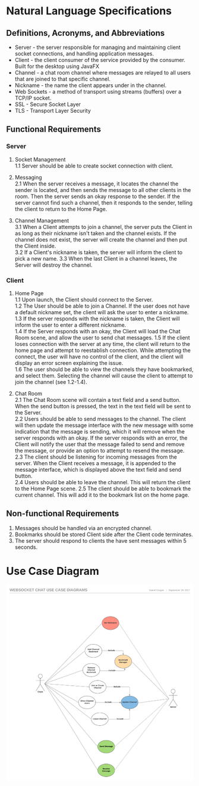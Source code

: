 # Natural Language Specifications

## Definitions, Acronyms, and Abbreviations

* Server - the server responsible for managing and maintaining client socket connections, and handling application messages.
* Client - the client consumer of the service provided by the consumer. Built for the desktop using JavaFX
* Channel - a chat room channel where messages are relayed to all users that are joined to that specific channel.
* Nickname - the name the client appears under in the channel.
* Web Sockets - a method of transport using streams (buffers) over a TCP/IP socket.
* SSL - Secure Socket Layer
* TLS - Transport Layer Security


## Functional Requirements

### Server
1. Socket Management  
   1.1 Server should be able to create socket connection with client.  

2. Messaging  
   2.1 When the server receives a message, it locates the channel the sender is located, and then sends the message to all other clients in the room. Then the server sends an okay response to the sender. If the server cannot find such a channel, then it responds to the sender, telling the client to return to the Home Page.  

3. Channel Management  
   3.1 When a Client attempts to join a channel, the server puts the Client in as long as their nickname isn't taken and the channel exists. If the channel does not exist, the server will create the channel and then put the Client inside.  
   3.2 If a Client's nickname is taken, the server will inform the   client to pick a new name.
   3.3 When the last Client in a channel leaves, the Server will destroy the channel.  


### Client

1. Home Page  
   1.1 Upon launch, the Client should connect to the Server.  
   1.2 The User should be able to join a Channel. If the user does not have a default nickname set, the client will ask the user to enter a nickname.  
   1.3 If the server responds with the nickname is taken, the Client will inform the user to enter a different nickname.  
   1.4 If the Server responds with an okay, the Client will load the Chat Room scene, and allow the user to send chat messages.
   1.5 If the client loses connection with the server at any time, the client will return to the home page and attempt to reestablish connection. While attempting the connect, the user will have no control of the client, and the client will display an error screen explaining the issue.  
   1.6 The user should be able to view the channels they have bookmarked, and select them. Selecting the channel will cause the client to attempt to join the channel (see 1.2-1.4).

2. Chat Room  
   2.1 The Chat Room scene will contain a text field and a send button. When the send button is pressed, the text in the text field will be sent to the Server.  
   2.2 Users should be able to send messages to the channel. The client will then update the message interface with the new message with some indication that the message is sending, which it will remove when the server responds with an okay. If the server responds with an error, the Client will notify the user that the message failed to send and remove the message, or provide an option to attempt to resend the message.  
   2.3 The client should be listening for incoming messages from the server. When the Client receives a message, it is appended to the message interface, which is displayed above the text field and send button.  
   2.4 Users should be able to leave the channel. This will return the client to the Home Page scene.
   2.5 The client should be able to bookmark the current channel. This will add it to the bookmark list on the home page.


## Non-functional Requirements
   1. Messages should be handled via an encrypted channel.  
   2. Bookmarks should be stored Client side after the Client code terminates.  
   3. The server should respond to clients the have sent messages within 5 seconds.

# Use Case Diagram
   ![use case diagrams](/use-cases.png "Use-Case-Diagram")
